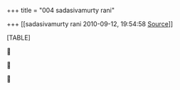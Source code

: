 +++
title = "004 sadasivamurty rani"

+++
[[sadasivamurty rani	2010-09-12, 19:54:58 [Source](https://groups.google.com/g/bvparishat/c/wx_nHBLgq6o)]]



[TABLE]







